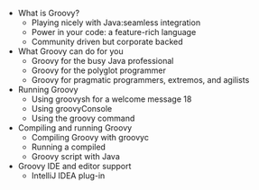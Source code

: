 - What is Groovy? 
    - Playing nicely with Java:seamless integration 
    - Power in your code: a feature-rich language 
    - Community driven but corporate backed
- What Groovy can do for you
    - Groovy for the busy Java professional 
    - Groovy for the polyglot programmer 
    - Groovy for pragmatic programmers, extremos, and agilists
- Running Groovy
    - Using groovysh for a welcome message 18
    - Using groovyConsole
    - Using the groovy command
- Compiling and running Groovy
    - Compiling Groovy with groovyc 
    - Running a compiled
    - Groovy script with Java
- Groovy IDE and editor support
    - IntelliJ IDEA plug-in
